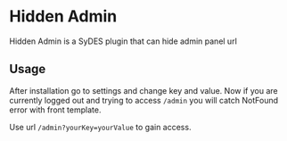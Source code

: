 # Hidden Admin

Hidden Admin is a SyDES plugin that can hide admin panel url
 
## Usage
 
After installation go to settings and change key and value.
Now if you are currently logged out and trying to access `/admin` you will catch NotFound error with front template.

Use url `/admin?yourKey=yourValue` to gain access.
